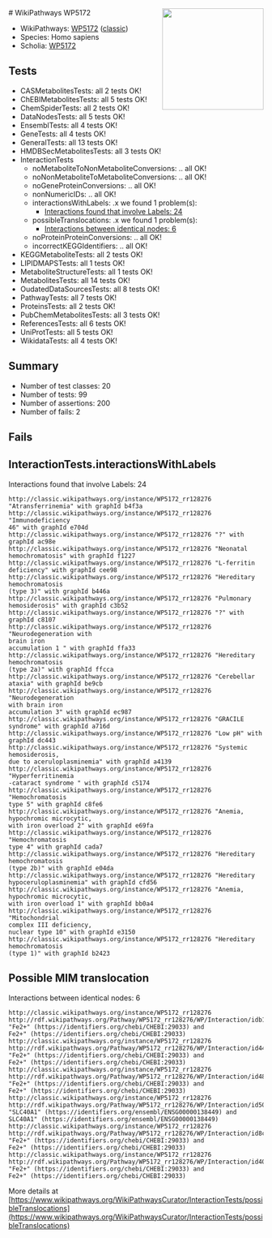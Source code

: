 <img style="float: right; width: 200px" src="https://upload.wikimedia.org/wikipedia/commons/thumb/8/83/Wplogo_with_text_500.png/640px-Wplogo_with_text_500.png" />
# WikiPathways WP5172

* WikiPathways: [WP5172](https://wikipathways.org/pathways/WP5172) ([classic](https://classic.wikipathways.org/instance/WP5172))
* Species: Homo sapiens
* Scholia: [WP5172](https://scholia.toolforge.org/wikipathways/WP5172)
## Tests
* CASMetabolitesTests: all 2 tests OK!
* ChEBIMetabolitesTests: all 5 tests OK!
* ChemSpiderTests: all 2 tests OK!
* DataNodesTests: all 5 tests OK!
* EnsemblTests: all 4 tests OK!
* GeneTests: all 4 tests OK!
* GeneralTests: all 13 tests OK!
* HMDBSecMetabolitesTests: all 3 tests OK!
* InteractionTests
    * noMetaboliteToNonMetaboliteConversions: .. all OK!
    * noNonMetaboliteToMetaboliteConversions: .. all OK!
    * noGeneProteinConversions: .. all OK!
    * nonNumericIDs: .. all OK!
    * interactionsWithLabels: .x we found 1 problem(s):
        * [Interactions found that involve Labels: 24](#fe97a8db)
    * possibleTranslocations: .x we found 1 problem(s):
        * [Interactions between identical nodes: 6](#1c11820b)
    * noProteinProteinConversions: .. all OK!
    * incorrectKEGGIdentifiers: .. all OK!
* KEGGMetaboliteTests: all 2 tests OK!
* LIPIDMAPSTests: all 1 tests OK!
* MetaboliteStructureTests: all 1 tests OK!
* MetabolitesTests: all 14 tests OK!
* OudatedDataSourcesTests: all 8 tests OK!
* PathwayTests: all 7 tests OK!
* ProteinsTests: all 2 tests OK!
* PubChemMetabolitesTests: all 3 tests OK!
* ReferencesTests: all 6 tests OK!
* UniProtTests: all 5 tests OK!
* WikidataTests: all 4 tests OK!


## Summary

* Number of test classes: 20
* Number of tests: 99
* Number of assertions: 200
* Number of fails: 2

## Fails

<a name="fe97a8db" />

## InteractionTests.interactionsWithLabels

Interactions found that involve Labels: 24
```
http://classic.wikipathways.org/instance/WP5172_rr128276 "Atransferrinemia" with graphId b4f3a
http://classic.wikipathways.org/instance/WP5172_rr128276 "Immunodeficiency
46" with graphId e704d
http://classic.wikipathways.org/instance/WP5172_rr128276 "?" with graphId ac98e
http://classic.wikipathways.org/instance/WP5172_rr128276 "Neonatal
hemochromatosis" with graphId f1227
http://classic.wikipathways.org/instance/WP5172_rr128276 "L-ferritin
deficiency" with graphId cee98
http://classic.wikipathways.org/instance/WP5172_rr128276 "Hereditary
hemochromatosis
(type 3)" with graphId b446a
http://classic.wikipathways.org/instance/WP5172_rr128276 "Pulmonary
hemosiderosis" with graphId c3b52
http://classic.wikipathways.org/instance/WP5172_rr128276 "?" with graphId c8107
http://classic.wikipathways.org/instance/WP5172_rr128276 "Neurodegeneration with 
brain iron
accumulation 1 " with graphId ffa33
http://classic.wikipathways.org/instance/WP5172_rr128276 "Hereditary
hemochromatosis
(type 2a)" with graphId ffcca
http://classic.wikipathways.org/instance/WP5172_rr128276 "Cerebellar ataxia" with graphId be9cb
http://classic.wikipathways.org/instance/WP5172_rr128276 "Neurodegeneration
with brain iron
accumulation 3" with graphId ec987
http://classic.wikipathways.org/instance/WP5172_rr128276 "GRACILE
syndrome" with graphId a716d
http://classic.wikipathways.org/instance/WP5172_rr128276 "Low pH" with graphId dc443
http://classic.wikipathways.org/instance/WP5172_rr128276 "Systemic hemosiderosis,
due to aceruloplasminemia" with graphId a4139
http://classic.wikipathways.org/instance/WP5172_rr128276 "Hyperferritinemia
-cataract syndrome " with graphId c5174
http://classic.wikipathways.org/instance/WP5172_rr128276 "Hemochromatosis
type 5" with graphId c8fe6
http://classic.wikipathways.org/instance/WP5172_rr128276 "Anemia,
hypochromic microcytic,
with iron overload 2" with graphId e69fa
http://classic.wikipathways.org/instance/WP5172_rr128276 "Hemochromatosis
type 4" with graphId cada7
http://classic.wikipathways.org/instance/WP5172_rr128276 "Hereditary
hemochromatosis
(type 2b)" with graphId e04da
http://classic.wikipathways.org/instance/WP5172_rr128276 "Hereditary
hypoceruloplasminemia" with graphId cfd56
http://classic.wikipathways.org/instance/WP5172_rr128276 "Anemia,
hypochromic microcytic,
with iron overload 1" with graphId bb0a4
http://classic.wikipathways.org/instance/WP5172_rr128276 "Mitochondrial
complex III deficiency,
nuclear type 10" with graphId e3150
http://classic.wikipathways.org/instance/WP5172_rr128276 "Hereditary
hemochromatosis
(type 1)" with graphId b2423
```

<a name="1c11820b" />

## Possible MIM translocation

Interactions between identical nodes: 6
```
http://classic.wikipathways.org/instance/WP5172_rr128276 http://rdf.wikipathways.org/Pathway/WP5172_rr128276/WP/Interaction/idb176a9fd "Fe2+" (https://identifiers.org/chebi/CHEBI:29033) and 
Fe2+" (https://identifiers.org/chebi/CHEBI:29033)
http://classic.wikipathways.org/instance/WP5172_rr128276 http://rdf.wikipathways.org/Pathway/WP5172_rr128276/WP/Interaction/id446bf858 "Fe2+" (https://identifiers.org/chebi/CHEBI:29033) and 
Fe2+" (https://identifiers.org/chebi/CHEBI:29033)
http://classic.wikipathways.org/instance/WP5172_rr128276 http://rdf.wikipathways.org/Pathway/WP5172_rr128276/WP/Interaction/id48094f4a "Fe2+" (https://identifiers.org/chebi/CHEBI:29033) and 
Fe2+" (https://identifiers.org/chebi/CHEBI:29033)
http://classic.wikipathways.org/instance/WP5172_rr128276 http://rdf.wikipathways.org/Pathway/WP5172_rr128276/WP/Interaction/id500fa3b "SLC40A1" (https://identifiers.org/ensembl/ENSG00000138449) and 
SLC40A1" (https://identifiers.org/ensembl/ENSG00000138449)
http://classic.wikipathways.org/instance/WP5172_rr128276 http://rdf.wikipathways.org/Pathway/WP5172_rr128276/WP/Interaction/id8ccd1e4a "Fe2+" (https://identifiers.org/chebi/CHEBI:29033) and 
Fe2+" (https://identifiers.org/chebi/CHEBI:29033)
http://classic.wikipathways.org/instance/WP5172_rr128276 http://rdf.wikipathways.org/Pathway/WP5172_rr128276/WP/Interaction/id4091ab31 "Fe2+" (https://identifiers.org/chebi/CHEBI:29033) and 
Fe2+" (https://identifiers.org/chebi/CHEBI:29033)
```

More details at [https://www.wikipathways.org/WikiPathwaysCurator/InteractionTests/possibleTranslocations](https://www.wikipathways.org/WikiPathwaysCurator/InteractionTests/possibleTranslocations)

